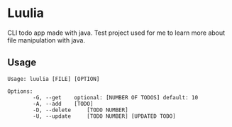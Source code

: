 # Luulia

CLI todo app made with java. Test project used for me to learn more about file manipulation with java.

## Usage

```console
Usage: luulia [FILE] [OPTION]

Options:
        -G, --get	 optional: [NUMBER OF TODOS] default: 10
        -A, --add	 [TODO]
        -D, --delete	 [TODO NUMBER]
        -U, --update	 [TODO NUMBER] [UPDATED TODO]
```
